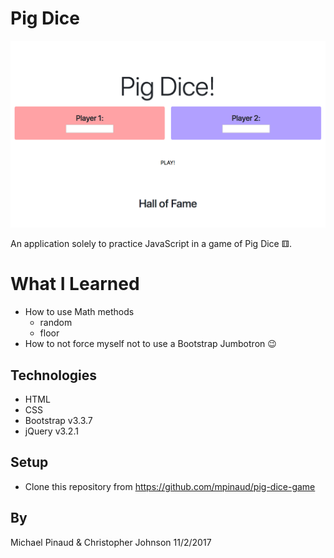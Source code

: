 # Pig Dice

![alt text](https://github.com/mpinaud/pig-dice-game/blob/master/img/pd.png)

An application solely to practice JavaScript in a game of Pig Dice ⚅.

# What I Learned

- How to use Math methods
  - random
  - floor
- How to not force myself not to use a Bootstrap Jumbotron 😉

## Technologies

- HTML
- CSS
- Bootstrap v3.3.7
- jQuery v3.2.1

## Setup

- Clone this repository from https://github.com/mpinaud/pig-dice-game

## By

Michael Pinaud & Christopher Johnson 11/2/2017

